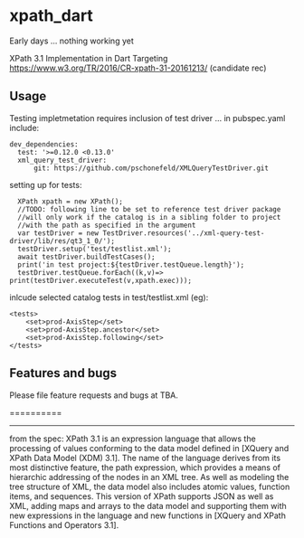 # xpath_dart

Early days ... nothing working yet

XPath 3.1 Implementation in Dart
Targeting https://www.w3.org/TR/2016/CR-xpath-31-20161213/  (candidate rec)

## Usage

Testing impletmetation requires inclusion of test driver ... in pubspec.yaml include:

    dev_dependencies:
      test: '>=0.12.0 <0.13.0'
      xml_query_test_driver:
          git: https://github.com/pschonefeld/XMLQueryTestDriver.git

setting up for tests:

      XPath xpath = new XPath();
      //TODO: following line to be set to reference test driver package
      //will only work if the catalog is in a sibling folder to project
      //with the path as specified in the argument
      var testDriver = new TestDriver.resources('../xml-query-test-driver/lib/res/qt3_1_0/');
      testDriver.setup('test/testlist.xml');
      await testDriver.buildTestCases();
      print('in test project:${testDriver.testQueue.length}');
      testDriver.testQueue.forEach((k,v)=> print(testDriver.executeTest(v,xpath.exec)));

inlcude selected catalog tests in test/testlist.xml (eg):

    <tests>
        <set>prod-AxisStep</set>
        <set>prod-AxisStep.ancestor</set>
        <set>prod-AxisStep.following</set>
    </tests>

## Features and bugs

Please file feature requests and bugs at TBA.





==========


-----------------------------------------------------



from the spec: XPath 3.1 is an expression language that allows the processing of values conforming to the data model defined in [XQuery and XPath Data Model (XDM) 3.1]. The name of the language derives from its most distinctive feature, the path expression, which provides a means of hierarchic addressing of the nodes in an XML tree. As well as modeling the tree structure of XML, the data model also includes atomic values, function items, and sequences. This version of XPath supports JSON as well as XML, adding maps and arrays to the data model and supporting them with new expressions in the language and new functions in [XQuery and XPath Functions and Operators 3.1].





